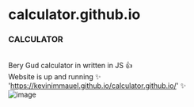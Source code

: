 # calculator.github.io 
### CALCULATOR
<br>Bery Gud calculator in written in JS 👍
<br>Website is up and running ✨ 'https://kevinimmauel.github.io/calculator.github.io/' ✨
<br>![image](https://user-images.githubusercontent.com/83702067/149782964-c03b6d6e-3756-4836-94f4-575ee167635f.png)
